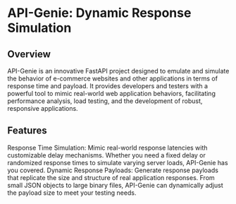 # API-Genie: Dynamic Response Simulation
## Overview

API-Genie is an innovative FastAPI project designed to emulate and simulate the behavior of e-commerce websites and other applications in terms of response time and payload. It provides developers and testers with a powerful tool to mimic real-world web application behaviors, facilitating performance analysis, load testing, and the development of robust, responsive applications.

## Features
Response Time Simulation: Mimic real-world response latencies with customizable delay mechanisms. Whether you need a fixed delay or randomized response times to simulate varying server loads, API-Genie has you covered.
Dynamic Response Payloads: Generate response payloads that replicate the size and structure of real application responses. From small JSON objects to large binary files, API-Genie can dynamically adjust the payload size to meet your testing needs.